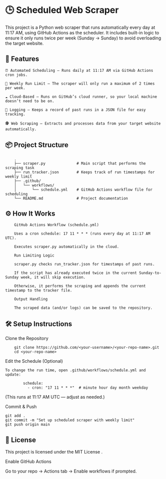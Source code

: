 # 🕒 Scheduled Web Scraper

This project is a Python web scraper that runs automatically every day at 11:17 AM, using GitHub Actions as the scheduler.
It includes built-in logic to ensure it only runs twice per week (Sunday → Sunday) to avoid overloading the target website.


## 🚀 Features

    ⏰ Automated Scheduling — Runs daily at 11:17 AM via GitHub Actions cron jobs.
    
    🧠 Weekly Run Limit — The scraper will only run a maximum of 2 times per week.
    
    ☁️ Cloud-Based — Runs on GitHub’s cloud runner, so your local machine doesn’t need to be on.
    
    📝 Logging — Keeps a record of past runs in a JSON file for easy tracking.
    
    🕵️ Web Scraping — Extracts and processes data from your target website automatically.


## 📦 Project Structure
``` 
    .
    ├── scraper.py              # Main script that performs the scraping task
    ├── run_tracker.json        # Keeps track of run timestamps for weekly limit
    ├── .github/
    │   └── workflows/
    │       └── schedule.yml    # GitHub Actions workflow file for scheduling
    └── README.md               # Project documentation
```

## ⚙️ How It Works

        GitHub Actions Workflow (schedule.yml)
        
        Uses a cron schedule: 17 11 * * * (runs every day at 11:17 AM UTC).
        
        Executes scraper.py automatically in the cloud.
        
        Run Limiting Logic
        
        scraper.py checks run_tracker.json for timestamps of past runs.
        
        If the script has already executed twice in the current Sunday-to-Sunday week, it will skip execution.
        
        Otherwise, it performs the scraping and appends the current timestamp to the tracker file.
        
        Output Handling
        
        The scraped data (and/or logs) can be saved to the repository.

## 🛠️ Setup Instructions

Clone the Repository

```
    git clone https://github.com/<your-username>/<your-repo-name>.git
    cd <your-repo-name>
```


Edit the Schedule (Optional)

    To change the run time, open .github/workflows/schedule.yml and update:

```
        schedule:
          - cron: "17 11 * * *"  # minute hour day month weekday
```


(This runs at 11:17 AM UTC — adjust as needed.)

Commit & Push

```
git add .
git commit -m "Set up scheduled scraper with weekly limit"
git push origin main
```

## 📜 License

This project is licensed under the MIT License
.


Enable GitHub Actions

Go to your repo → Actions tab → Enable workflows if prompted.
